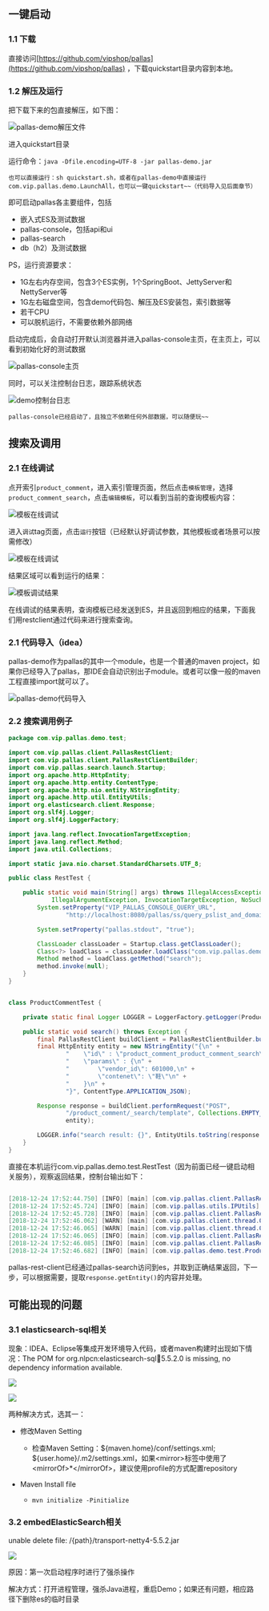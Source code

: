 ## 一键启动

### 1.1 下载

直接访问[https://github.com/vipshop/pallas](https://github.com/vipshop/pallas) ，下载quickstart目录内容到本地。

### 1.2 解压及运行

把下载下来的包直接解压，如下图： 

![pallas-demo解压文件](image/demo-zip.png)

进入quickstart目录

运行命令：`java -Dfile.encoding=UTF-8 -jar pallas-demo.jar`

`也可以直接运行：sh quickstart.sh，或者在pallas-demo中直接运行com.vip.pallas.demo.LaunchAll，也可以一键quickstart~~（代码导入见后面章节）`


即可启动pallas各主要组件，包括

  - 嵌入式ES及测试数据
  - pallas-console，包括api和ui
  - pallas-search
  - db（h2）及测试数据
  
PS，运行资源要求：
  - 1G左右内存空间，包含3个ES实例，1个SpringBoot、JettyServer和NettyServer等
  - 1G左右磁盘空间，包含demo代码包、解压及ES安装包，索引数据等
  - 若干CPU
  - 可以脱机运行，不需要依赖外部网络  
  
启动完成后，会自动打开默认浏览器并进入pallas-console主页，在主页上，可以看到初始化好的测试数据

![pallas-console主页](image/demo-index.png)

同时，可以关注控制台日志，跟踪系统状态
  
![demo控制台日志](image/demo-console.png)  

`pallas-console已经启动了，且独立不依赖任何外部数据，可以随便玩~~`

## 搜索及调用

### 2.1 在线调试

点开索引`product_comment`，进入索引管理页面，然后点击`模板管理`，选择`product_comment_search`，点击`编辑模板`，可以看到当前的查询模板内容：

![模板在线调试](image/template-content.png)  


进入`调试`tag页面，点击`运行`按钮（已经默认好调试参数，其他模板或者场景可以按需修改）

![模板在线调试](image/pallas-demo-debug.png)  

结果区域可以看到运行的结果：

![模板调试结果](image/debug-result.png)  

在线调试的结果表明，查询模板已经发送到ES，并且返回到相应的结果，下面我们用restclient通过代码来进行搜索查询。


### 2.1 代码导入（idea）

pallas-demo作为pallas的其中一个module，也是一个普通的maven project，如果你已经导入了pallas，那IDE会自动识别出子module。或者可以像一般的maven工程直接import就可以了。

![pallas-demo代码导入](image/pallas-demo-code.png)

### 2.2 搜索调用例子

```java
package com.vip.pallas.demo.test;

import com.vip.pallas.client.PallasRestClient;
import com.vip.pallas.client.PallasRestClientBuilder;
import com.vip.pallas.search.launch.Startup;
import org.apache.http.HttpEntity;
import org.apache.http.entity.ContentType;
import org.apache.http.nio.entity.NStringEntity;
import org.apache.http.util.EntityUtils;
import org.elasticsearch.client.Response;
import org.slf4j.Logger;
import org.slf4j.LoggerFactory;

import java.lang.reflect.InvocationTargetException;
import java.lang.reflect.Method;
import java.util.Collections;

import static java.nio.charset.StandardCharsets.UTF_8;

public class RestTest {

    public static void main(String[] args) throws IllegalAccessException,
            IllegalArgumentException, InvocationTargetException, NoSuchMethodException, ClassNotFoundException {
        System.setProperty("VIP_PALLAS_CONSOLE_QUERY_URL",
                "http://localhost:8080/pallas/ss/query_pslist_and_domain.json");

        System.setProperty("pallas.stdout", "true");

        ClassLoader classLoader = Startup.class.getClassLoader();
        Class<?> loadClass = classLoader.loadClass("com.vip.pallas.demo.test.ProductCommentTest");
        Method method = loadClass.getMethod("search");
        method.invoke(null);
    }
}


class ProductCommentTest {

    private static final Logger LOGGER = LoggerFactory.getLogger(ProductCommentTest.class);

    public static void search() throws Exception {
        final PallasRestClient buildClient = PallasRestClientBuilder.buildClient("aaaaaaabbbbbbbccccccc==", 2000);
        final HttpEntity entity = new NStringEntity("{\n" +
                "    \"id\" : \"product_comment_product_comment_search\",\n" +
                "    \"params\" : {\n" +
                "        \"vendor_id\": 601000,\n" +
                "        \"contenet\": \"鞋\"\n" +
                "    }\n" +
                "}", ContentType.APPLICATION_JSON);

        Response response = buildClient.performRequest("POST",
                "/product_comment/_search/template", Collections.EMPTY_MAP, "product_comment_search",
                entity);

        LOGGER.info("search result: {}", EntityUtils.toString(response.getEntity(), UTF_8));
    }
}

```

直接在本机运行com.vip.pallas.demo.test.RestTest（因为前面已经一键启动相关服务），观察返回结果，控制台输出如下：
```java

[2018-12-24 17:52:44.750] [INFO] [main] [com.vip.pallas.client.PallasRestClientBuilder] >>> old-restClient-cleaner started.
[2018-12-24 17:52:45.724] [INFO] [main] [com.vip.pallas.utils.IPUtils] >>> we got ip :Jamins-MacBook-Pro.local/127.0.0.1 from  within networkinterfaces :bond0,eth0,em0,br0,enp2s0f0
[2018-12-24 17:52:45.728] [INFO] [main] [com.vip.pallas.client.PallasRestClient] >>> pallas console visitor started.
[2018-12-24 17:52:46.062] [WARN] [main] [com.vip.pallas.client.thread.QueryConsoleTask] >>> esDomain changed from null to pallas-test-cluster
[2018-12-24 17:52:46.065] [WARN] [main] [com.vip.pallas.client.thread.QueryConsoleTask] >>> psList changed from null to [127.0.0.1:9201]
[2018-12-24 17:52:46.065] [INFO] [main] [com.vip.pallas.client.PallasRestClientBuilder] >>> start to construct a rest client for aaaaaaabbbbbbbccccccc==, hosts:[http://127.0.0.1:9201]
[2018-12-24 17:52:46.085] [INFO] [main] [com.vip.pallas.client.PallasRestClientBuilder] >>> rest client started, hosts: [http://127.0.0.1:9201], token: aaaaaaabbbbbbbccccccc==, maxTimeoutMils: 2000
[2018-12-24 17:52:46.682] [INFO] [main] [com.vip.pallas.demo.test.ProductCommentTest] >>> search result: {"took":117,"timed_out":false,"_shards":{"total":1,"successful":1,"failed":0},"hits":{"total":1,"max_score":null,"hits":[{"_index":"product_comment","_type":"item","_id":"AWffd5Bw1Mg8grAIu9qz","_score":null,"_source":{"author_name":"weixin:oi6vvtzx8hsi8fahczk_iwwspjrc","nlp_score":30,"rep_source":1,"nlp_class":"N","extend_info":"SizeCh:1","content":"鞋子很酷，全皮的，我很喜欢，就是美中不足的买大了一码，码子有点偏大，以前买38的合适这次大了。也难得换了，加一鞋垫应该可以穿","update_time":"2018-11-19 22:33:20.0","third_rep_source":0,"video_url":"","author_uid":83946464,"approval_user":"nlp_audit","vip_bill_count":0,"image_count":0,"approval_time":"2018-11-19 22:33:20.0","id":37258501,"spu_id":105911271458660350,"index_desc":0,"store_id":"","goods_name":"吐火罗2018新品加绒加厚纯色百搭马丁靴","nlp_keyword_show":"其它","create_time":"2018-11-19 22:22:17.0","goods_id":699983297,"is_nlpmark":1,"sku_id":105911271458660430,"brand_name":"狂欢再继续-吐火罗TOKHAROI手工鞋包专场","video_length":0,"avatar":"","reply_count":0,"is_top":0,"post_time":"2018-11-19 22:22:17.0","brand_sn":10022928,"video_thumbnail":"","is_satisfied":1,"impresses":"690:时尚^690:休闲^690:耐磨^690:防滑","is_anonymous":0,"cat3_id":281,"vendor_id":601000,"is_essence":0,"schedule_id":3595310,"useful":0,"order_sn":"18111151058803","status":4},"sort":[1542666137000]}]}}

```

pallas-rest-client已经通过pallas-search访问到es，并取到正确结果返回，下一步，可以根据需要，提取`response.getEntity()`的内容并处理。

## 可能出现的问题

### 3.1 elasticsearch-sql相关

  现象：IDEA、Eclipse等集成开发环境导入代码，或者maven构建时出现如下情况：The POM for org.nlpcn:elasticsearch-sql:jar:5.5.2.0 is missing, no dependency information available.
  
  ![](image/pomError.png)
  
  ![](image/mavenBuildError.png)
  
  两种解决方式，选其一：
  
  - 修改Maven Setting
  
    - 检查Maven Setting：${maven.home}/conf/settings.xml; ${user.home}/.m2/settings.xml，如果&lt;mirror&gt;标签中使用了&lt;mirrorOf&gt;*&lt;/mirrorOf&gt;，建议使用profile的方式配置repository
  
  - Maven Install file
  
    -  ```mvn initialize -Pinitialize```
  
### 3.2 embedElasticSearch相关

  unable delete file: /{path}/transport-netty4-5.5.2.jar
  
  ![](image/embedES.jpg)
  
  原因：第一次启动程序时进行了强杀操作
  
  解决方式：打开进程管理，强杀Java进程，重启Demo；如果还有问题，相应路径下删除es的临时目录
  

  
  